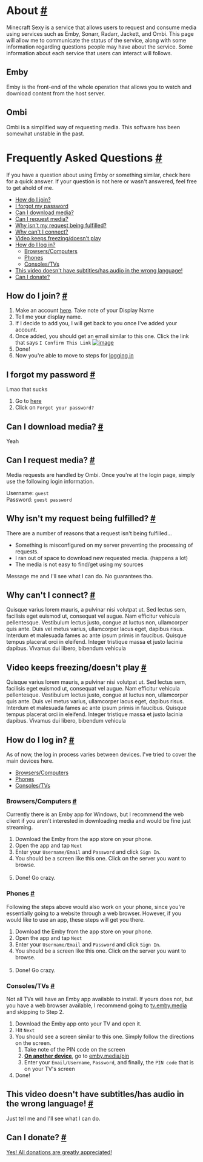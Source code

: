 <a id='about' class='anchor'></a>

# About [#](#about)

Minecraft Sexy is a service that allows users to request and consume
media using services such as Emby, Sonarr,
Radarr, Jackett, and Ombi. This page will allow me to communicate
the status of the service, along with some information regarding
questions people may have about the service. Some information about each service that
users can interact will follows.

## Emby

Emby is the front-end of the whole operation that allows you to watch and download content
from the host server.

## Ombi

Ombi is a simplified way of requesting media. This software has been somewhat unstable in the past.

<a id='faqs' class='anchor'></a>

# Frequently Asked Questions [#](#faqs)

If you have a question about using Emby or something similar, check here for a quick answer.
If your question is not here or wasn't answered, feel free to get ahold of me.

* [How do I join?](#how-do-i-join)
* [I forgot my password](#i-forgot-my-password)
* [Can I download media?](#can-i-download-media)
* [Can I request media?](#can-i-request-media)
* [Why isn't my request being fulfilled?](#why-isnt-my-request-being-fulfilled)
* [Why can't I connect?](#why-cant-i-connect)
* [Video keeps freezing/doesn't play](#video-keeps-freezing-doesnt-play)
* [How do I log in?](#how-do-i-log-in)
    * [Browsers/Computers](#browsers-computers)
    * [Phones](#phones)
    * [Consoles/TVs](#consoles-tvs)
* [This video doesn't have subtitles/has audio in the wrong language!](#this-video-doesnt-have-subtitles-has-audio-in-the-wrong-language)
* [Can I donate?](#can-i-donate)

<a id='how-do-i-join' class='anchor'></a>

## How do I join? [#](#how-do-i-join)

<ol>
    <li>Make an account <a target="_blank" href="http://emby.media/community/index.php?/register">here</a>. Take note of your Display Name</li>
    <li>Tell me your display name.</li>
    <li>If I decide to add you, I will get back to you once I've added your account.</li>
    <li>Once added, you should get an email similar to this one. 
        Click the link that says <code>I Confirm This Link</code>
        <a href="docs/connectemail.png">
            <img src="docs/connectemail.png" class="img-fluid rounded mx-auto d-block" alt="image">
        </a>
    </li>
    <li>Done!</li>
    <li>Now you're able to move to steps for <a href="#logging-in">logging in</a></li>
</ol>

<a id='i-forgot-my-password' class='anchor'></a>

## I forgot my password [#](#i-forgot-my-password)

Lmao that sucks

1. Go to [here](https://emby.media/community/index.php?/login)
2. Click on `Forgot your password?`

<a id='can-i-download-media' class='anchor'></a>

## Can I download media? [#](#can-i-download-media)

Yeah

<a id='can-i-request-media' class='anchor'></a>

## Can I request media? [#](#can-i-request-media)

Media requests are handled by Ombi. Once you're at the login page, simply
use the following login information.

Username: `guest`  
Password: `guest password`

<a id='why-isnt-my-request-being-fulfilled' class='anchor'></a>

## Why isn't my request being fulfilled? [#](#why-isnt-my-request-being-fulfilled)

There are a number of reasons that a request isn't being fulfilled...

* Something is misconfigured on my server preventing the processing of requests.
* I ran out of space to download new requested media. (happens a lot)
* The media is not easy to find/get using my sources

Message me and I'll see what I can do. No guarantees tho.

<a id='why-cant-i-connect' class='anchor'></a>

## Why can't I connect? [#](#why-cant-i-connect)

Quisque varius lorem mauris, a pulvinar nisi volutpat ut. Sed lectus sem, facilisis eget euismod ut, consequat vel augue. Nam efficitur vehicula pellentesque. Vestibulum lectus justo, congue at luctus non, ullamcorper quis ante. Duis vel metus varius, ullamcorper lacus eget, dapibus risus. Interdum et malesuada fames ac ante ipsum primis in faucibus. Quisque tempus placerat orci in eleifend. Integer tristique massa et justo lacinia dapibus. Vivamus dui libero, bibendum vehicula

<a id='video-keeps-freezing-doesnt-play' class='anchor'></a>

## Video keeps freezing/doesn't play [#](#video-keeps-freezing-doesnt-play)

Quisque varius lorem mauris, a pulvinar nisi volutpat ut. Sed lectus sem, facilisis eget euismod ut, consequat vel augue. Nam efficitur vehicula pellentesque. Vestibulum lectus justo, congue at luctus non, ullamcorper quis ante. Duis vel metus varius, ullamcorper lacus eget, dapibus risus. Interdum et malesuada fames ac ante ipsum primis in faucibus. Quisque tempus placerat orci in eleifend. Integer tristique massa et justo lacinia dapibus. Vivamus dui libero, bibendum vehicula

<a id='how-do-i-log-in' class='anchor'></a>

## How do I log in? [#](#how-do-i-log-in)

As of now, the log in process varies between devices. I've tried to cover the main devices here.

* [Browsers/Computers](#browsers-computers)
* [Phones](#phones)
* [Consoles/TVs](#consoles-tvs)

<a id='browsers-computers' class='anchor'></a>

### Browsers/Computers [#](#browsers-computers)

Currently there is an Emby app for Windows, but I recommend the web
client if you aren't interested in downloading media and would be fine just streaming.

<!-- 1. Go to [app.emby.media](https://app.emby.media)
2. Click `Next`
3. Enter your `Username/Email` and `Password` and click `Sign In`
4. If everything went well, you should be at a screen like this.

    <a href="{{url_for('static',filename='img/browserlogin.png')}}">
        <img src="{{url_for('static',filename='img/browserlogin.png')}}" class="img-fluid rounded mx-auto d-block" alt="image">
    </a>

5. Click on the server you want to browse and go crazy. -->

<ol>
    <li>Download the Emby from the app store on your phone.</li>
    <li>Open the app and tap <code>Next</code></li>
    <li>Enter your <code>Username/Email</code> and <code>Password</code> and click <code>Sign In</code>.</li>
    <li>You should be a screen like this one. Click on the server you want to browse. <br>
        <a href="docs/browserlogin.png">
            <img src="docs/browserlogin.png" class="img-fluid rounded mx-auto d-block" alt=""></a>
    </li>
    <li>Done! Go crazy.</li>
</ol>

<a id='phones' class='anchor'></a>

### Phones [#](#phones)

Following the steps above would also work on your phone, since you're essentially going to a website through a web browser. However, if you would like to use an app, these steps will get you there.

<ol>
    <li>Download the Emby from the app store on your phone.</li>
    <li>Open the app and tap <code>Next</code></li>
    <li>Enter your <code>Username/Email</code> and <code>Password</code> and click <code>Sign In</code>.</li>
    <li>You should be a screen like this one. Click on the server you want to browse. <br>
        <a href="docs/phonelogin.jpg">
        <img src="docs/phonelogin.jpg" class="img-fluid rounded mx-auto d-block" alt=""></a>
    </li>
    <li>Done! Go crazy.</li>
</ol>

<a id='consoles-tvs' class='anchor'></a>

### Consoles/TVs [#](#consoles-tvs)

Not all TVs will have an Emby app available to install. If yours does not, but you have a web browser available,
I recommend going to [tv.emby.media](https://tv.emby.media) and skipping to Step 2.

<ol>
    <li>Download the Emby app onto your TV and open it.</li>
    <li>Hit <code>Next</code></li>
    <li>You should see a screen similar to this one. Simply follow the directions on the screen.
        <ol>
            <li>Take note of the PIN code on the screen</li>
            <li><strong><u>On another device</u></strong>, go to <a href="https://emby.media/pin" target="_blank">emby.media/pin</a></li>
            <li>Enter your <code>Email/Username</code>, <code>Password</code>, and finally, the <code>PIN code</code> that is on your TV's screen</li>
        </ol>
        <a href="docs/tvlogin.png">
        <img src="docs/tvlogin.png" class="img-fluid rounded mx-auto d-block" alt=""></a>
    </li>
    <li>Done!</li>
</ol>

<a id='this-video-doesnt-have-subtitles-has-audio-in-the-wrong-language' class='anchor'></a>

## This video doesn't have subtitles/has audio in the wrong language!  [#](#this-video-doesnt-have-subtitles-has-audio-in-the-wrong-language)

Just tell me and I'll see what I can do.

<a id='can-i-donate' class='anchor'></a>

## Can I donate? [#](#can-i-donate)

[Yes! All donations are greatly appreciated!](https://flow.page/seans)